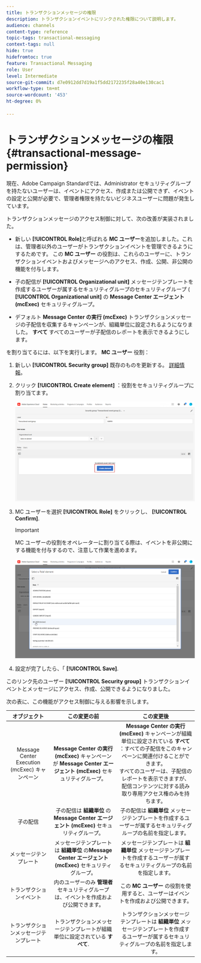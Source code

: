```yaml
---
title: トランザクションメッセージの権限
description: トランザクションイベントにリンクされた権限について説明します。
audience: channels
content-type: reference
topic-tags: transactional-messaging
context-tags: null
hide: true
hidefromtoc: true
feature: Transactional Messaging
role: User
level: Intermediate
source-git-commit: d7e0912dd7d19a1f5dd2172235f28a40e130cac1
workflow-type: tm+mt
source-wordcount: '453'
ht-degree: 0%

---
```


# トランザクションメッセージの権限 {#transactional-message-permission}

現在、Adobe Campaign Standardでは、Administrator セキュリティグループを持たないユーザーは、イベントにアクセス、作成または公開できず、イベントの設定と公開が必要で、管理者権限を持たないビジネスユーザーに問題が発生しています。

トランザクションメッセージのアクセス制御に対して、次の改善が実装されました。

* 新しい **[!UICONTROL Role]**&#x200B;と呼ばれる **MC ユーザー**&#x200B;を追加しました。これは、管理者以外のユーザーがトランザクションイベントを管理できるようにするためです。 この **MC ユーザー** の役割は、これらのユーザーに、トランザクションイベントおよびメッセージへのアクセス、作成、公開、非公開の機能を付与します。

* 子の配信が **[!UICONTROL Organizational unit]** メッセージテンプレートを作成するユーザーが属するセキュリティグループのセキュリティグループ ( **[!UICONTROL Organizational unit]** の **Message Center エージェント (mcExec)** セキュリティグループ。

* デフォルト **Message Center の実行 (mcExec)** トランザクションメッセージの子配信を収集するキャンペーンが、組織単位に設定されるようになりました。 **すべて** すべてのユーザーが子配信のレポートを表示できるようにします。

を割り当てるには、以下を実行します。 **MC ユーザー** 役割：

1. 新しい **[!UICONTROL Security group]** 既存のものを更新する。 [詳細情報](../../administration/using/managing-groups-and-users.md)。

1. クリック **[!UICONTROL Create element]** ：役割をセキュリティグループに割り当てます。

   ![](assets/event_access_1.png)

1. MC ユーザーを選択 **[!UICONTROL Role]** をクリックし、 **[!UICONTROL Confirm]**.

   >[!IMPORTANT]
   >
   > MC ユーザーの役割をオペレーターに割り当てる際は、イベントを非公開にする機能を付与するので、注意して作業を進めます。

   ![](assets/event_access_2.png)

1. 設定が完了したら、「 **[!UICONTROL Save]**.

このリンク先のユーザー **[!UICONTROL Security group]** トランザクションイベントとメッセージにアクセス、作成、公開できるようになりました。

次の表に、この機能がアクセス制御に与える影響を示します。

| オブジェクト | この変更の前 | この変更後 |
|:-: | :--: | :-:|
| Message Center Execution (mcExec) キャンペーン | **Message Center の実行 (mcExec)** キャンペーンが **Message Center エージェント (mcExec)** セキュリティグループ。 | **Message Center の実行 (mcExec)** キャンペーンが組織単位に設定されている **すべて** ：すべての子配信をこのキャンペーンに関連付けることができます。</br> すべてのユーザーは、子配信のレポートを表示できますが、配信コンテンツに対する読み取り専用アクセス権のみを持ちます。 |
| 子の配信 | 子の配信は **組織単位** の **Message Center エージェント (mcExec)** セキュリティグループ。 | 子の配信は **組織単位** メッセージテンプレートを作成するユーザーが属するセキュリティグループの名前を指定します。 |
| メッセージテンプレート | メッセージテンプレートは **組織単位** の&#x200B;**Message Center エージェント (mcExec)** セキュリティグループ。 | メッセージテンプレートは **組織単位** メッセージテンプレートを作成するユーザーが属するセキュリティグループの名前を指定します。 |
| トランザクションイベント | 内のユーザーのみ **管理者** セキュリティグループは、イベントを作成および公開できます。 | この **MC ユーザー** の役割を使用すると、ユーザーはイベントを作成および公開できます。 |
| トランザクションメッセージテンプレート | トランザクションメッセージテンプレートが組織単位に設定されている **すべて**. | トランザクションメッセージテンプレートは **組織単位** メッセージテンプレートを作成するユーザーが属するセキュリティグループの名前を指定します。 |